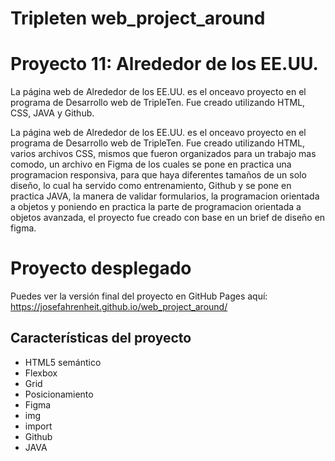 # Tripleten web_project_around

# Proyecto 11: Alrededor de los EE.UU.

La página web de Alrededor de los EE.UU. es el onceavo proyecto en el programa de Desarrollo web de TripleTen. Fue creado utilizando HTML, CSS, JAVA y Github.

La página web de Alrededor de los EE.UU. es el onceavo proyecto en el programa de Desarrollo web de TripleTen. Fue creado utilizando HTML, varios archivos CSS, mismos que fueron organizados para un trabajo mas comodo, un archivo en Figma de los cuales se pone en practica una programacion responsiva, para que haya diferentes tamaños de un solo diseño, lo cual ha servido como entrenamiento, Github y se pone en practica JAVA, la manera de validar formularios, la programacion orientada a objetos y poniendo en practica la parte de programacion orientada a objetos avanzada, el proyecto fue creado con base en un brief de diseño en figma.

# Proyecto desplegado

Puedes ver la versión final del proyecto en GitHub Pages aquí:
https://josefahrenheit.github.io/web_project_around/

## Características del proyecto

- HTML5 semántico
- Flexbox
- Grid
- Posicionamiento
- Figma
- img
- import
- Github
- JAVA
